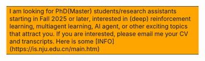 <table><tr><td bgcolor=orange>
    I am looking for PhD(Master) students/research assistants starting in Fall 2025 or later, interested in (deep) reinforcement learning, multiagent learning, AI agent, or other exciting topics that attract you. If you are interested, please email me your CV and transcripts. Here is some [INFO](https://is.nju.edu.cn/main.htm)
</td></tr></table>
